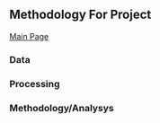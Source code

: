 ## Methodology For Project

[Main Page](https://github.com/Artixis/Maths_Project/blob/main/README.md)

### Data


### Processing


### Methodology/Analysys








